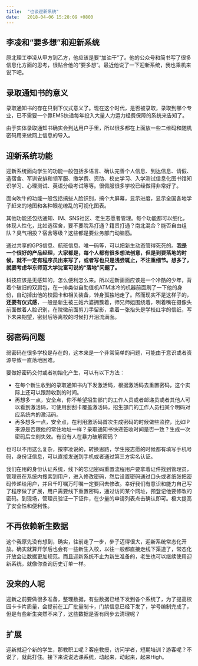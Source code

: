```yaml
---
title:  "也谈迎新系统"
date:   2018-04-06 15:28:09 +0800
---
```


## 李凌和“要多想”和迎新系统

原北理工李凌从甲方到乙方，他应该是要“加油干”了。他的公众号和简书写了很多信息化方面的思考，很贴合他的“要多想”。最近他说了一下迎新系统，我也乘机来说下吧。

## 录取通知书的意义

录取通知书的存在只剩下仪式意义了。现在这个时代，是否被录取，录取到哪个专业，已不需要一个靠EMS快递每年投入大量人力运力经费保障的系统来告知了。

由于实体录取通知书确实会到达用户手里，所以很多都在上面放一些二维码和随机密码用来做网上信息的导入。

## 迎新系统功能

迎新系统面向学生的功能一般包括多语言、确认完善个人信息、到达信息、请假、选宿舍、军训安排和领军服、缴学费、资助、校史学习、入学测试信息化图书馆知识学习、心理测试、英语分级考试等等。很佩服很多学校已经做得非常好了。

面向吹牛的功能一般包括搞些人脸识别，搞个大屏幕，显示进度，显示全国各地学子赶来的地图和各种眼花缭乱的可视化图表。

其他功能还包括通知、IM、SNS社区、老生志愿者管理。每个功能都可以细化，体现人性化，比如选宿舍，要不要院系打通？籍贯打通？南北混合？能否自由组队？臭气相投？宿舍等级？这些都是要业务部门动脑筋。

通过共享的GPS信息、航班信息、唯一码等，可以把新生动态管得死死的。**我是一个很好的产品经理，大家都是，每个人都有很多想法创意，但是到要落地的时候，就不一定有程序员出来写了，或者写也只是浅尝辄止，不注重细节。想多了，就要考虑华东师范大学沈富可说的“落地”问题了。**

科技应该是无感知的，怎么便利怎么来。所以迎新画面应该是一个冷酷的少年，背着个破旧的双肩包，在一排类似自助值机ATM冰冷的机器前面刷了一下他的身份，自动掉出他的校园卡和相关装备，转身孤独地走了。然而现实不是这样子的，**还要有仪式感**，一般是新生被三姑六婆拥簇着，师兄师姐围绕着，咧着嘴在摄像头前面做着人脸识别，在院徽前面剪刀手留影，拿着一张抬头是学校红字的信纸，写下未来期望，密封后等离校的时候打开泪流满面。

## 弱密码问题

弱密码在很多学校是存在的，这本来是一个非常简单的问题，可能由于意识或者资源导致一直落地困难。

要做好密码交付或者初始化产生，可以有以下方法：

- 在每个新生收到的录取通知书内下发激活码，根据激活码去重置密码，这个实际上还可以跟踪收到的时间。
- 再想多一点，安全点，你不希望招生部门的工作人员或者邮递员或者其他人可以看到激活码，可使用刮刮卡覆盖激活码，招生部门的工作人员扫某个明码对应系统内的激活码。
- 再多想多一点，安全点，在利用激活码首次生成密码的时候做些监控，比如IP来源是否跟他的常住地址一样？录取通知书快递签收时间是否一致？生成一次密码后立刻失效。有没有人在暴力破解密码？

也可以不用这么复杂，按李凌说的，转换思路，学生报志愿的时候都有填写手机号码，身份证信息，可以直接发送到手机或者通过第三方实名认证。

我们在用的身份认证系统，线下的忘记密码重置流程用户要拿着证件找到管理员，管理员在系统内搜索到用户，进入修改密码，然后设置密码通过口头或者纸张把密码传递给用户，并且千叮嘱万叮嘱一定要回去修改。幸好我们有意识和能力自己写了程序做了扩展，用户需要线下重置密码，通过访问某个网址，预登记他要修改的密码。到现场，管理员验证一下证件，在少量的申请列表点击确认即可。极大提高了安全性和便利性。



## 不再依赖新生数据

这个我原先没有想到，确实，往前走了一步，步子迈得很大，迎新系统常态化开放。确实就算开学后也会有一些新生入校，以往一般都直接走线下渠道了，常态化开放会让数据更加规范。而且迎新系统不止为新生准备的，老生也可以继续使用迎新系统，就像你查询历史订单一样。

## 没来的人呢

迎新之前要做很多准备，整理数据，有些数据已经下发到各个系统了，为了提高校园卡卡片质量，会提前在工厂批量制卡，门禁信息已经下发了，学号编制完成了，但是有些新生突然不来了，这些数据是否有同步去清理呢？

## 扩展

迎新就迎个新的学生，那教职工呢？客座教授，访问学者，短期培训？游客呢？不说了，就此打住。接下来说说选课系统，动起来，动起来，起来High。
